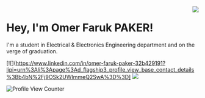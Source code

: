 <img align='right' src="https://github-readme-stats.vercel.app/api?username=OFP-TR&show_icons=true">

# Hey, I'm Omer Faruk PAKER! 
I'm a student in Electrical & Electronics Engineering department and on the verge of graduation.


[![](https://www.linkedin.com/in/omer-faruk-paker-32b429191?lipi=urn%3Ali%3Apage%3Ad_flagship3_profile_view_base_contact_details%3Bb4bN%2Fj9OSk2UWImmeQ2SwA%3D%3D]
[![](https://img.shields.io/github/followers/OFP-TR?style=social)](https://www.github.com/OFP-TR)

![Profile View Counter](https://komarev.com/ghpvc/?username=OFP-TR)
